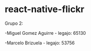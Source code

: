 # react-native-flickr

Grupo 2:

-Miguel Gomez Aguirre   -   legajo: 65130

-Marcelo Brizuela       -   legajo: 53756
